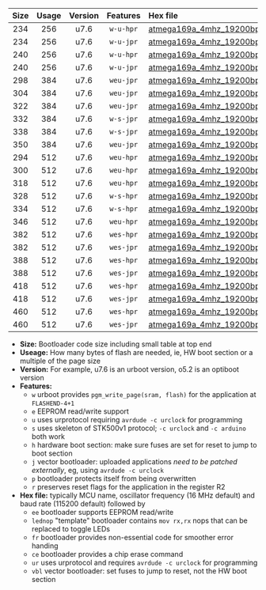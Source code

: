 |Size|Usage|Version|Features|Hex file|
|:-:|:-:|:-:|:-:|:--|
|234|256|u7.6|`w-u-hpr`|[atmega169a_4mhz_19200bps_ur.hex](https://raw.githubusercontent.com/stefanrueger/urboot/main/atmega169a_4mhz_19200bps_ur.hex)|
|234|256|u7.6|`w-u-jpr`|[atmega169a_4mhz_19200bps_ur_vbl.hex](https://raw.githubusercontent.com/stefanrueger/urboot/main/atmega169a_4mhz_19200bps_ur_vbl.hex)|
|240|256|u7.6|`w-u-hpr`|[atmega169a_4mhz_19200bps_lednop_ur.hex](https://raw.githubusercontent.com/stefanrueger/urboot/main/atmega169a_4mhz_19200bps_lednop_ur.hex)|
|240|256|u7.6|`w-u-jpr`|[atmega169a_4mhz_19200bps_lednop_ur_vbl.hex](https://raw.githubusercontent.com/stefanrueger/urboot/main/atmega169a_4mhz_19200bps_lednop_ur_vbl.hex)|
|298|384|u7.6|`weu-jpr`|[atmega169a_4mhz_19200bps_ee_ur_vbl.hex](https://raw.githubusercontent.com/stefanrueger/urboot/main/atmega169a_4mhz_19200bps_ee_ur_vbl.hex)|
|304|384|u7.6|`weu-jpr`|[atmega169a_4mhz_19200bps_ee_lednop_ur_vbl.hex](https://raw.githubusercontent.com/stefanrueger/urboot/main/atmega169a_4mhz_19200bps_ee_lednop_ur_vbl.hex)|
|322|384|u7.6|`weu-jpr`|[atmega169a_4mhz_19200bps_ee_lednop_fr_ur_vbl.hex](https://raw.githubusercontent.com/stefanrueger/urboot/main/atmega169a_4mhz_19200bps_ee_lednop_fr_ur_vbl.hex)|
|332|384|u7.6|`w-s-jpr`|[atmega169a_4mhz_19200bps_vbl.hex](https://raw.githubusercontent.com/stefanrueger/urboot/main/atmega169a_4mhz_19200bps_vbl.hex)|
|338|384|u7.6|`w-s-jpr`|[atmega169a_4mhz_19200bps_lednop_vbl.hex](https://raw.githubusercontent.com/stefanrueger/urboot/main/atmega169a_4mhz_19200bps_lednop_vbl.hex)|
|350|384|u7.6|`weu-jpr`|[atmega169a_4mhz_19200bps_ee_lednop_fr_ce_ur_vbl.hex](https://raw.githubusercontent.com/stefanrueger/urboot/main/atmega169a_4mhz_19200bps_ee_lednop_fr_ce_ur_vbl.hex)|
|294|512|u7.6|`weu-hpr`|[atmega169a_4mhz_19200bps_ee_ur.hex](https://raw.githubusercontent.com/stefanrueger/urboot/main/atmega169a_4mhz_19200bps_ee_ur.hex)|
|300|512|u7.6|`weu-hpr`|[atmega169a_4mhz_19200bps_ee_lednop_ur.hex](https://raw.githubusercontent.com/stefanrueger/urboot/main/atmega169a_4mhz_19200bps_ee_lednop_ur.hex)|
|318|512|u7.6|`weu-hpr`|[atmega169a_4mhz_19200bps_ee_lednop_fr_ur.hex](https://raw.githubusercontent.com/stefanrueger/urboot/main/atmega169a_4mhz_19200bps_ee_lednop_fr_ur.hex)|
|328|512|u7.6|`w-s-hpr`|[atmega169a_4mhz_19200bps.hex](https://raw.githubusercontent.com/stefanrueger/urboot/main/atmega169a_4mhz_19200bps.hex)|
|334|512|u7.6|`w-s-hpr`|[atmega169a_4mhz_19200bps_lednop.hex](https://raw.githubusercontent.com/stefanrueger/urboot/main/atmega169a_4mhz_19200bps_lednop.hex)|
|346|512|u7.6|`weu-hpr`|[atmega169a_4mhz_19200bps_ee_lednop_fr_ce_ur.hex](https://raw.githubusercontent.com/stefanrueger/urboot/main/atmega169a_4mhz_19200bps_ee_lednop_fr_ce_ur.hex)|
|382|512|u7.6|`wes-hpr`|[atmega169a_4mhz_19200bps_ee.hex](https://raw.githubusercontent.com/stefanrueger/urboot/main/atmega169a_4mhz_19200bps_ee.hex)|
|382|512|u7.6|`wes-jpr`|[atmega169a_4mhz_19200bps_ee_vbl.hex](https://raw.githubusercontent.com/stefanrueger/urboot/main/atmega169a_4mhz_19200bps_ee_vbl.hex)|
|388|512|u7.6|`wes-hpr`|[atmega169a_4mhz_19200bps_ee_lednop.hex](https://raw.githubusercontent.com/stefanrueger/urboot/main/atmega169a_4mhz_19200bps_ee_lednop.hex)|
|388|512|u7.6|`wes-jpr`|[atmega169a_4mhz_19200bps_ee_lednop_vbl.hex](https://raw.githubusercontent.com/stefanrueger/urboot/main/atmega169a_4mhz_19200bps_ee_lednop_vbl.hex)|
|418|512|u7.6|`wes-hpr`|[atmega169a_4mhz_19200bps_ee_lednop_fr.hex](https://raw.githubusercontent.com/stefanrueger/urboot/main/atmega169a_4mhz_19200bps_ee_lednop_fr.hex)|
|418|512|u7.6|`wes-jpr`|[atmega169a_4mhz_19200bps_ee_lednop_fr_vbl.hex](https://raw.githubusercontent.com/stefanrueger/urboot/main/atmega169a_4mhz_19200bps_ee_lednop_fr_vbl.hex)|
|460|512|u7.6|`wes-hpr`|[atmega169a_4mhz_19200bps_ee_lednop_fr_ce.hex](https://raw.githubusercontent.com/stefanrueger/urboot/main/atmega169a_4mhz_19200bps_ee_lednop_fr_ce.hex)|
|460|512|u7.6|`wes-jpr`|[atmega169a_4mhz_19200bps_ee_lednop_fr_ce_vbl.hex](https://raw.githubusercontent.com/stefanrueger/urboot/main/atmega169a_4mhz_19200bps_ee_lednop_fr_ce_vbl.hex)|

- **Size:** Bootloader code size including small table at top end
- **Useage:** How many bytes of flash are needed, ie, HW boot section or a multiple of the page size
- **Version:** For example, u7.6 is an urboot version, o5.2 is an optiboot version
- **Features:**
  + `w` urboot provides `pgm_write_page(sram, flash)` for the application at `FLASHEND-4+1`
  + `e` EEPROM read/write support
  + `u` uses urprotocol requiring `avrdude -c urclock` for programming
  + `s` uses skeleton of STK500v1 protocol; `-c urclock` and `-c arduino` both work
  + `h` hardware boot section: make sure fuses are set for reset to jump to boot section
  + `j` vector bootloader: uploaded applications *need to be patched externally*, eg, using `avrdude -c urclock`
  + `p` bootloader protects itself from being overwritten
  + `r` preserves reset flags for the application in the register R2
- **Hex file:** typically MCU name, oscillator frequency (16 MHz default) and baud rate (115200 default) followed by
  + `ee` bootloader supports EEPROM read/write
  + `lednop` "template" bootloader contains `mov rx,rx` nops that can be replaced to toggle LEDs
  + `fr` bootloader provides non-essential code for smoother error handing
  + `ce` bootloader provides a chip erase command
  + `ur` uses urprotocol and requires `avrdude -c urclock` for programming
  + `vbl` vector bootloader: set fuses to jump to reset, not the HW boot section
